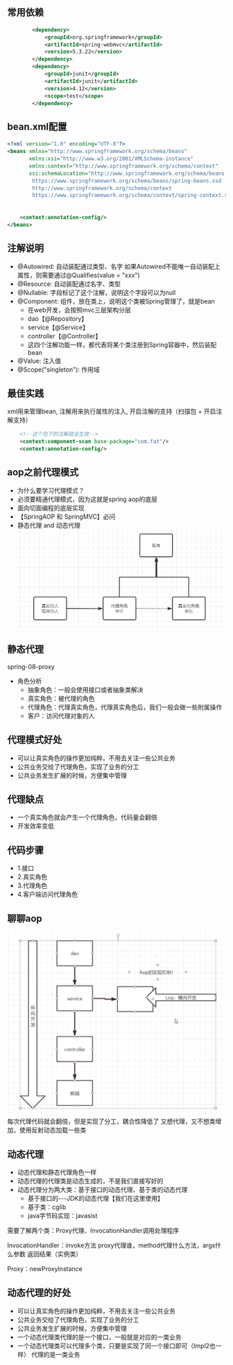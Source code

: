 ## 常用依赖
```xml
        <dependency>
            <groupId>org.springframework</groupId>
            <artifactId>spring-webmvc</artifactId>
            <version>5.3.22</version>
        </dependency>
        <dependency>
            <groupId>junit</groupId>
            <artifactId>junit</artifactId>
            <version>4.12</version>
            <scope>test</scope>
        </dependency>
```
## bean.xml配置
```xml
<?xml version="1.0" encoding="UTF-8"?>
<beans xmlns="http://www.springframework.org/schema/beans"
       xmlns:xsi="http://www.w3.org/2001/XMLSchema-instance"
       xmlns:context="http://www.springframework.org/schema/context"
       xsi:schemaLocation="http://www.springframework.org/schema/beans
        https://www.springframework.org/schema/beans/spring-beans.xsd
        http://www.springframework.org/schema/context
        https://www.springframework.org/schema/context/spring-context.xsd">


    <context:annotation-config/>
</beans>
```

## 注解说明
- @Autowired: 自动装配通过类型、名字
    如果Autowired不能唯一自动装配上属性，则需要通过@Qualifies(value = "xxx")
- @Resource: 自动装配通过名字、类型
- @Nullable: 字段标记了这个注解，说明这个字段可以为null
- @Component: 组件，放在类上，说明这个类被Spring管理了，就是bean
  - 在web开发，会按照mvc三层架构分层
  - dao【@Repository】
  - service【@Service】
  - controller【@Controller】
  - 这四个注解功能一样，都代表将某个类注册到Spring容器中，然后装配bean
- @Value: 注入值
- @Scope("singleton"): 作用域

## 最佳实践
xml用来管理bean, 注解用来执行属性的注入, 开启注解的支持（扫描包 + 开启注解支持）
```xml
    <!--这个包下的注解就会生效-->
    <context:component-scan base-package="com.fat"/>
    <context:annotation-config/>
```

## aop之前代理模式
- 为什么要学习代理模式？
- 必须要精通代理模式，因为这就是spring aop的底层
- 面向切面编程的底层实现
- 【SpringAOP 和 SpringMVC】必问
- 静态代理 and 动态代理
  ![img.png](img.png)


## 静态代理
spring-08-proxy
- 角色分析
  - 抽象角色：一般会使用接口或者抽象类解决
  - 真实角色：被代理的角色
  - 代理角色：代理真实角色，代理真实角色后，我们一般会做一些附属操作
  - 客户：访问代理对象的人

## 代理模式好处
- 可以让真实角色的操作更加纯粹，不用去关注一些公共业务
- 公共业务交给了代理角色，实现了业务的分工
- 公共业务发生扩展的时候，方便集中管理

## 代理缺点
- 一个真实角色就会产生一个代理角色，代码量会翻倍
- 开发效率变低


## 代码步骤
- 1.接口
- 2.真实角色
- 3.代理角色
- 4.客户端访问代理角色

## 聊聊aop
![img_1.png](img_1.png)
每次代理代码就会翻倍，但是实现了分工，耦合性降低了
又想代理，又不想类增加，使用反射动态加载一些类



## 动态代理
- 动态代理和静态代理角色一样
- 动态代理的代理类是动态生成的，不是我们直接写好的
- 动态代理分为两大类：基于接口的动态代理、基于类的动态代理
  - 基于接口的---JDK的动态代理【我们在这里使用】
  - 基于类：cglib
  - java字节码实现：javasist

需要了解两个类：Proxy代理、InvocationHandler调用处理程序

InvocationHandler：invoke方法
proxy代理谁，method代理什么方法，args什么参数
返回结果（实例类）

Proxy：newProxyInstance

## 动态代理的好处
- 可以让真实角色的操作更加纯粹，不用去关注一些公共业务
- 公共业务交给了代理角色，实现了业务的分工
- 公共业务发生扩展的时候，方便集中管理
- 一个动态代理类代理的是一个接口，一般就是对应的一类业务
- 一个动态代理类可以代理多个类，只要是实现了同一个接口即可（Impl2也一样） 代理的是一类业务










